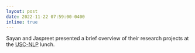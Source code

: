 ```yaml
---
layout: post
date: 2022-11-22 07:59:00-0400
inline: true
---
```


Sayan and Jaspreet presented a brief overview of their research projects at the [USC-NLP](https://nlp.usc.edu/) lunch.
